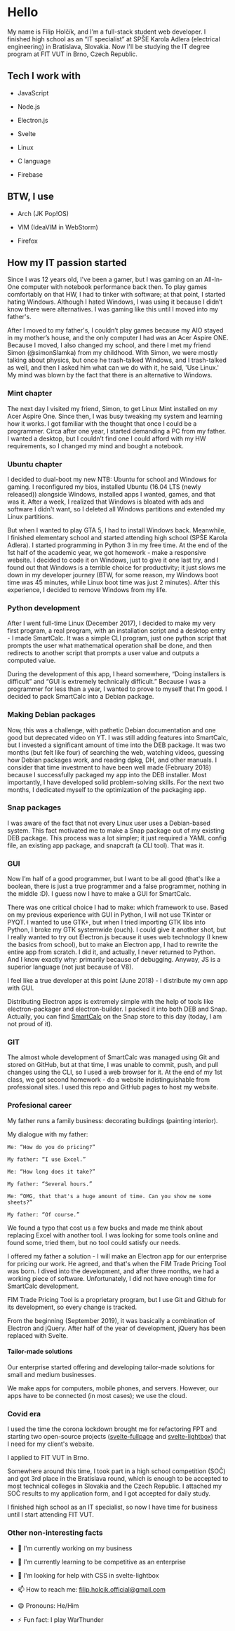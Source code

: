 # Hello

My name is Filip Holčík, and I’m a full-stack student web developer. I finished high school as an “IT specialist” at SPŠE Karola Adlera (electrical engineering) in Bratislava, Slovakia. Now I'll be studying the IT degree program at FIT VUT in Brno, Czech Republic.

## Tech I work with

- JavaScript

- Node.js

- Electron.js

- Svelte

- Linux

- C language

- Firebase

## BTW, I use

- Arch (JK Pop!OS)

- VIM (IdeaVIM in WebStorm)

- Firefox

## How my IT passion started

Since I was 12 years old, I've been a gamer, but I was gaming on an All-In-One computer with notebook performance back then. To play games comfortably on that HW, I had to tinker with software; at that point, I started hating Windows. Although I hated Windows, I was using it because I didn’t know there were alternatives. I was gaming like this until I moved into my father's.

After I moved to my father's, I couldn’t play games because my AIO stayed in my mother’s house, and the only computer I had was an Acer Aspire ONE. Because I moved, I also changed my school, and there I met my friend Simon (@simonSlamka) from my childhood. With Simon, we were mostly talking about physics, but once he trash-talked Windows, and I trash-talked as well, and then I asked him what can we do with it, he said, 'Use Linux.' My mind was blown by the fact that there is an alternative to Windows.

### Mint chapter

The next day I visited my friend, Simon, to get Linux Mint installed on my Acer Aspire One. Since then, I was busy tweaking my system and learning how it works. I got familiar with the thought that once I could be a programmer. Circa after one year, I started demanding a PC from my father. I wanted a desktop, but I couldn’t find one I could afford with my HW requirements, so I changed my mind and bought a notebook.

### Ubuntu chapter

I decided to dual-boot my new NTB: Ubuntu for school and Windows for gaming. I reconfigured my bios, installed Ubuntu (16.04 LTS (newly released)) alongside Windows, installed apps I wanted, games, and that was it. After a week, I realized that Windows is bloated with ads and software I didn't want, so I deleted all Windows partitions and extended my Linux partitions.

But when I wanted to play GTA 5, I had to install Windows back. Meanwhile, I finished elementary school and started attending high school (SPŠE Karola Adlera). I started programming in Python 3 in my free time. At the end of the 1st half of the academic year, we got homework - make a responsive website. I decided to code it on Windows, just to give it one last try, and I found out that Windows is a terrible choice for productivity; it just slows me down in my developer journey (BTW, for some reason, my Windows boot time was 45 minutes, while Linux boot time was just 2 minutes). After this experience, I decided to remove Windows from my life.

### Python development

After I went full-time Linux (December 2017), I decided to make my very first program, a real program, with an installation script and a desktop entry - I made SmartCalc. It was a simple CLI program, just one python script that prompts the user what mathematical operation shall be done, and then redirects to another script that prompts a user value and outputs a computed value.

During the development of this app, I heard somewhere, “Doing installers is difficult” and “GUI is extremely technically difficult.” Because I was a programmer for less than a year, I wanted to prove to myself that I’m good. I decided to pack SmartCalc into a Debian package.

### Making Debian packages

Now, this was a challenge, with pathetic Debian documentation and one good but deprecated video on YT. I was still adding features into SmartCalc, but I invested a significant amount of time into the DEB package. It was two months (but felt like four) of searching the web, watching videos, guessing how Debian packages work, and reading dpkg, DH, and other manuals. I consider that time investment to have been well made (February 2018) because I successfully packaged my app into the DEB installer. Most importantly, I have developed solid problem-solving skills. For the next two months, I dedicated myself to the optimization of the packaging app. 

### Snap packages

I was aware of the fact that not every Linux user uses a Debian-based system. This fact motivated me to make a Snap package out of my existing DEB package. This process was a lot simpler; it just required a YAML config file, an existing app package, and snapcraft (a CLI tool). That was it.

### GUI

Now I’m half of a good programmer, but I want to be all good (that's like a boolean, there is just a true programmer and a false programmer, nothing in the middle :D). I guess now I have to make a GUI for SmartCalc.

There was one critical choice I had to make: which framework to use. Based on my previous experience with GUI in Python, I will not use TKinter or PYQT. I wanted to use GTK+, but when I tried importing GTK libs into Python, I broke my GTK systemwide (ouch). I could give it another shot, but I really wanted to try out Electron.js because it uses web technology (I knew the basics from school), but to make an Electron app, I had to rewrite the entire app from scratch. I did it, and actually, I never returned to Python. And I know exactly why: primarily because of debugging. Anyway, JS is a superior language (not just because of V8).

I feel like a true developer at this point (June 2018) - I distribute my own app with GUI.

Distributing Electron apps is extremely simple with the help of tools like electron-packager and electron-builder. I packed it into both DEB and Snap. Actually, you can find [SmartCalc](https://snapcraft.io/smartcalc) on the Snap store to this day (today, I am not proud of it).

### GIT

The almost whole development of SmartCalc was managed using Git and stored on GitHub, but at that time, I was unable to commit, push, and pull changes using the CLI, so I used a web browser for it. At the end of my 1st class, we got second homework - do a website indistinguishable from professional sites. I used this repo and GitHub pages to host my website. 

### Profesional career

My father runs a family business: decorating buildings (painting interior).

My dialogue with my father:

```
Me: “How do you do pricing?”

My father: “I use Excel.”

Me: “How long does it take?”

My father: “Several hours.”

Me: “OMG, that that's a huge amount of time. Can you show me some sheets?”

My father: “Of course.”
```

We found a typo that cost us a few bucks and made me think about replacing Excel with another tool. I was looking for some tools online and found some, tried them, but no tool could satisfy our needs.

I offered my father a solution - I will make an Electron app for our enterprise for pricing our work. He agreed, and that's when the FIM Trade Pricing Tool was born. I dived into the development, and after three months, we had a working piece of software. Unfortunately, I did not have enough time for SmartCalc development.

FIM Trade Pricing Tool is a proprietary program, but I use Git and Github for its development, so every change is tracked.

From the beginning (September 2019), it was basically a combination of Electron and jQuery. After half of the year of development, jQuery has been replaced with Svelte.

#### Tailor-made solutions

Our enterprise started offering and developing tailor-made solutions for small and medium businesses.

We make apps for computers, mobile phones, and servers. However, our apps have to be connected (in most cases); we use the cloud.

### Covid era

I used the time the corona lockdown brought me for refactoring FPT and starting two open-source projects ([svelte-fullpage](https://github.com/Hejtmus/svelte-fullpage) and [svelte-lightbox](https://github.com/Hejtmus/svelte-lightbox)) that I need for my client's website.

I applied to FIT VUT in Brno.

Somewhere around this time, I took part in a high school competition (SOČ) and got 3rd place in the Bratislava round, which is enough to be accepted to most technical colleges in Slovakia and the Czech Republic. I attached my SOČ results to my application form, and I got accepted for daily study.

I finished high school as an IT specialist, so now I have time for business until I start attending FIT VUT.




### Other non-interesting facts

- 🔭 I'm currently working on my business

- 🌱 I'm currently learning to be competitive as an enterprise

- 🤔 I'm looking for help with CSS in svelte-lightbox

- 📫 How to reach me: filip.holcik.official@gmail.com

- 😄 Pronouns: He/Him

- ⚡ Fun fact: I play WarThunder
